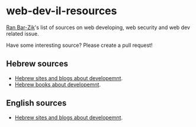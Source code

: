 # web-dev-il-resources
[Ran Bar-Zik](https://internet-israel.com)'s list of sources on web developing, web security and web dev related issue.

Have some interesting source? Please create a pull request!

## Hebrew sources

- [Hebrew sites and blogs about developemnt](docs/Hebrew/blogs.md).
- [Hebrew books about developemnt](docs/Hebrew/books.md).

## English sources

- [Hebrew sites and blogs about developemnt](docs/English/blogs.md).